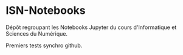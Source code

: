 # ISN-Notebooks
Dépôt regroupant les Notebooks Jupyter du cours d'Informatique et Sciences du Numérique.

Premiers tests synchro github.
